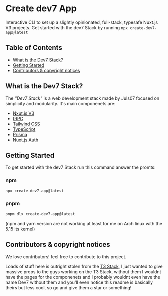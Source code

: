 # Create dev7 App

Interactive CLI to set up a slightly opinionated, full-stack, typesafe Nuxt.js V3 projects.
Get started with the dev7 Stack by running `npx create-dev7-app@latest`

## Table of Contents
- <a href="#about">What is the Dev7 Stack?</a>
- <a href="#getting-started">Getting Started</a>
- <a href="#contributors">Contributors & copyright notices</a>

<h2 id="about">What is the Dev7 Stack?</h2>
The <i>"Dev7 Stack"</i> is a web development stack made by Juls07 focused on simplicity and modularity. It's main componenets are:

- <a href="https://v3.nuxtjs.org/" target="_blank">Nxut.js V3</a>
- <a href="https://trpc.io/" target="_blank">tRPC</a>
- <a href="https://tailwindcss.com/" target="_blank">Tailwind CSS</a>
- <a href="https://typescriptlang.org/" target="_blank">TypeScript</a>
- <a href="https://prisma.io/" target="_blank">Prisma</a>
- <a href="https://auth.nuxtjs.org/" target="_blank">Nuxt.js Auth</a>

<h2 id="getting-started">Getting Started</h2>
To get started with the dev7 Stack run this command answer the promts:

### npm

```bash
npx create-dev7-app@latest
```

### pnpm

```bash
pnpm dlx create-dev7-app@latest
```

(npm and yarn version are not working at least for me on Arch linux with the 5.15 lts kernel)

<h2 id="contributors">Contributors & copyright notices</h2>
We love contributors! feel free to contribute to this project.

<br/>

Loads of stuff here is outright stolen from the <a href="https://github.com/t3-oss/create-t3-app">T3 Stack</a>, I just wanted to give massive props to the guys working on the T3 Stack, without them I wouldnt have the pages for the componenets and I probably wouldnt even have the name Dev7 without them and you'll even notice this readme is basically theirs but less cool, so go and give them a star or something!
